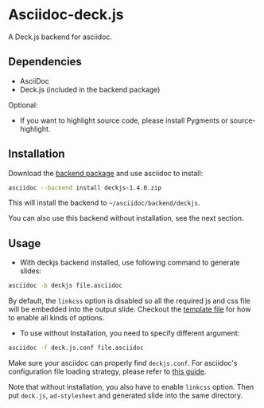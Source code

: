 # Asciidoc-deck.js

A Deck.js backend for asciidoc. 


## Dependencies

* AsciiDoc
* Deck.js (included in the backend package)

Optional:

* If you want to highlight source code, please install Pygments or source-highlight.


## Installation

Download the [backend package][deckjs] and use asciidoc to install:

~~~~.bash
asciidoc --backend install deckjs-1.4.0.zip
~~~~

This will install the backend to `~/asciidoc/backend/deckjs`.

You can also use this backend without installation, see the next section.


## Usage

* With deckjs backend installed, use following command to generate slides:

~~~~.bash
asciidoc -b deckjs file.asciidoc
~~~~

By default, the `linkcss` option is disabled so all the required js and css file will be embedded into the output slide. Checkout the [template file][example] for how to enable all kinds of options.

* To use without Installation, you need to specify different argument:

~~~~.bash
asciidoc -f deck.js.conf file.asciidoc
~~~~

Make sure your asciidoc can properly find `deckjs.conf`. For asciidoc's configuration file loading strategy, please refer to [this guide][asc-conf-guide].

Note that without installation, you also have to enable `linkcss` option. Then put `deck.js`, `ad-stylesheet` and generated slide into the same directory. 



[deckjs]:https://github.com/houqp/asciidoc-deckjs/downloads
[deckjs-ext]:https://github.com/downloads/houqp/asciidoc-deckjs/deck.js.extended.zip
[asc-conf-guide]:http://www.methods.co.nz/asciidoc/userguide.html#X27
[example]:http://houqp.github.com/asciidoc-deckjs/example-template.asciidoc

